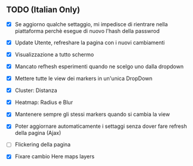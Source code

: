 ## TODO (Italian Only)
- [x] Se aggiorno qualche settaggio, mi impedisce di rientrare nella piattaforma perchè esegue di nuovo l'hash della passwrod 
- [x] Update Utente, refreshare la pagina con i nuovi cambiamenti
- [x] Visualizzazione a tutto schermo 
- [x] Mancato refhesh esperimenti quando ne scelgo uno dalla dropdown 
- [x] Mettere tutte le view dei markers in un'unica DropDown
- [x] Cluster: Distanza 
- [x] Heatmap: Radius e Blur 
- [x] Mantenere sempre gli stessi markers quando si cambia la view
- [x] Poter aggiornare automaticamente i settaggi senza dover fare refresh della pagina (Ajax)
- [ ] Flickering della pagina
- [x] Fixare cambio Here maps layers


